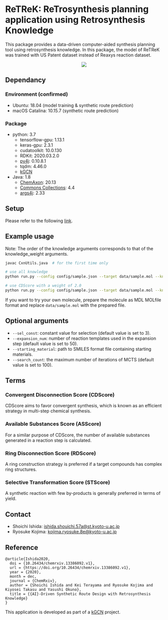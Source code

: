 # ReTReK: ReTrosynthesis planning application using Retrosynthesis Knowledge
This package provides a data-driven computer-aided synthesis planning tool using retrosynthesis knowledge. 
In this package, the model of ReTReK was trained with US Patent dataset instead of Reaxys reaction dataset. 

<div align="center">
  <img src="./images/ReTReK_summary.jpg">
</div>

## Dependancy
### Environment (confirmed)
- Ubuntu: 18.04 (model training & synthetic route prediction)
- macOS Catalina: 10.15.7 (synthetic route prediction)

### Package
- python: 3.7
    - tensorflow-gpu: 1.13.1
    - keras-gpu: 2.3.1
    - cudatoolkit: 10.0.130
    - RDKit: 2020.03.2.0
    - [py4j](https://www.py4j.org/): 0.10.8.1
    - tqdm: 4.46.0
    - [kGCN](https://github.com/clinfo/kGCN)
- Java: 1.8
    - [ChemAxon](https://docs.chemaxon.com/display/docs/Installing_to_Servers.html): 20.13
    - [Commons Collections](https://commons.apache.org/proper/commons-collections/download_collections.cgi): 4.4
    - [args4j](https://search.maven.org/search?q=g:args4j%20AND%20a:args4j): 2.33

## Setup
Please refer to the following [link](doc/setup.md). 

## Example usage

Note: The order of the knowledge arguments corresponds to that of the knowledge_weight arguments. 
```bash
javac CxnUtils.java  # for the first time only

# use all knowledge
python run.py --config config/sample.json --target data/sample.mol --knowledge cdscore rdscore asscore stscore --knowledge_weights 1.0 1.0 1.0 1.0

# use CDScore with a weight of 2.0
python run.py --config config/sample.json --target data/sample.mol --knowledge cdscore --knowledge_weights 2.0 0.0 0.0 0.0
```
If you want to try your own molecule, prepare the molecule as MDL MOLfile format and replace `data/sample.mol` with the prepared file. 

## Optional arguments

- `--sel_const`: constant value for selection (default value is set to 3). 
- `--expansion_num`: number of reaction templates used in the expansion step (default value is set to 50). 
- `--starting_material`: path to SMILES format file containing starting materials. 
- `--search_count`: the maximum number of iterations of MCTS (default value is set to 100). 

## Terms
### Convergent Disconnection Score (CDScore)
CDScore aims to favor convergent synthesis, which is known as an efficient strategy in multi-step chemical synthesis. 

### Available Substances Score (ASScore)
For a similar purpose of CDScore, the number of available substances generated in a reaction step is calculated. 

### Ring Disconnection Score (RDScore)
A ring construction strategy is preferred if a target compounds has complex ring structures.

### Selective Transformation Score (STScore)
A synthetic reaction with few by-products is generally preferred in terms of yield.

## Contact

- Shoichi Ishida: ishida.shouichi.57a@st.kyoto-u.ac.jp 
- Ryosuke Kojima: kojima.ryosuke.8e@kyoto-u.ac.jp 

## Reference
```
@article{Ishida2020,
  doi = {10.26434/chemrxiv.13386092.v1},
  url = {https://doi.org/10.26434/chemrxiv.13386092.v1},
  year = {2020},
  month = dec,
  journal = {ChemRxiv},
  author = {Shoichi Ishida and Kei Terayama and Ryosuke Kojima and Kiyosei Takasu and Yasushi Okuno},
  title = {{AI}-Driven Synthetic Route Design with Retrosynthesis Knowledge}
}
```
This application is developed as part of a [kGCN](https://github.com/clinfo/kGCN) project. 

